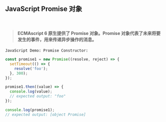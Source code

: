 ## JavaScript Promise 对象

<br >

>#### ECMAscript 6 原生提供了 Promise 对象。Promise 对象代表了未来将要发生的事件，用来传递异步操作的消息。

`JavaScript Demo: Promise Constructor:`

```javascript
const promise1 = new Promise((resolve, reject) => {
  setTimeout(() => {
    resolve('foo');
  }, 300);
});

promise1.then((value) => {
  console.log(value);
  // expected output: "foo"
});

console.log(promise1);
// expected output: [object Promise]
```